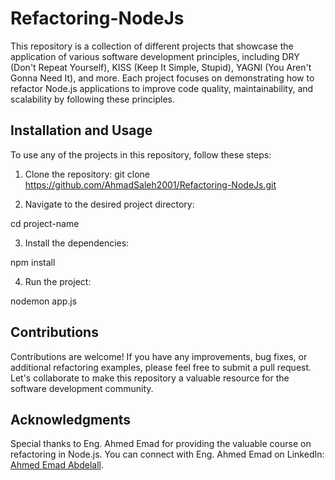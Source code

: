 # Refactoring-NodeJs

This repository is a collection of different projects that showcase the application of various software development principles, including DRY (Don't Repeat Yourself), KISS (Keep It Simple, Stupid), YAGNI (You Aren't Gonna Need It), and more. Each project focuses on demonstrating how to refactor Node.js applications to improve code quality, maintainability, and scalability by following these principles.

## Installation and Usage

To use any of the projects in this repository, follow these steps:

1. Clone the repository:
git clone https://github.com/AhmadSaleh2001/Refactoring-NodeJs.git

2. Navigate to the desired project directory:

cd project-name


3. Install the dependencies:

npm install


4. Run the project:

nodemon app.js



## Contributions

Contributions are welcome! If you have any improvements, bug fixes, or additional refactoring examples, please feel free to submit a pull request. Let's collaborate to make this repository a valuable resource for the software development community.

## Acknowledgments

Special thanks to Eng. Ahmed Emad for providing the valuable course on refactoring in Node.js. You can connect with Eng. Ahmed Emad on LinkedIn: [Ahmed Emad Abdelall](https://www.linkedin.com/in/ahmed-emad-abdelall/).
